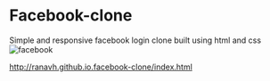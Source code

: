 # Facebook-clone
Simple and responsive facebook login  clone built using html and css
![facebook](https://user-images.githubusercontent.com/109617226/186078083-157189f5-169c-4bf1-9628-f503d1656947.jpg)

http://ranavh.github.io.facebook-clone/index.html
